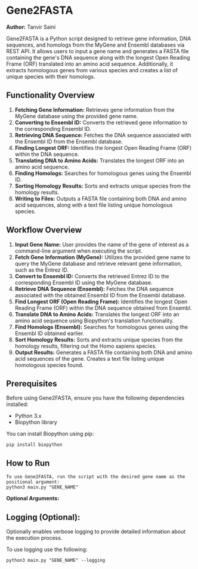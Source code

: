 # Gene2FASTA
**Author:** Tanvir Saini

Gene2FASTA is a Python script designed to retrieve gene information, DNA sequences, and homologs from the MyGene and Ensembl databases via REST API. It allows users to input a gene name and generates a FASTA file containing the gene's DNA sequence along with the longest Open Reading Frame (ORF) translated into an amino acid sequence. Additionally, it extracts homologous genes from various species and creates a list of unique species with their homologs.

## Functionality Overview

1. **Fetching Gene Information:** Retrieves gene information from the MyGene database using the provided gene name.
2. **Converting to Ensembl ID:** Converts the retrieved gene information to the corresponding Ensembl ID.
3. **Retrieving DNA Sequence:** Fetches the DNA sequence associated with the Ensembl ID from the Ensembl database.
4. **Finding Longest ORF:** Identifies the longest Open Reading Frame (ORF) within the DNA sequence.
5. **Translating DNA to Amino Acids:** Translates the longest ORF into an amino acid sequence.
6. **Finding Homologs:** Searches for homologous genes using the Ensembl ID.
7. **Sorting Homology Results:** Sorts and extracts unique species from the homology results.
8. **Writing to Files:** Outputs a FASTA file containing both DNA and amino acid sequences, along with a text file listing unique homologous species.

## Workflow Overview

1. **Input Gene Name:** User provides the name of the gene of interest as a command-line argument when executing the script.
2. **Fetch Gene Information (MyGene):** Utilizes the provided gene name to query the MyGene database and retrieve relevant gene information, such as the Entrez ID.
3. **Convert to Ensembl ID:** Converts the retrieved Entrez ID to the corresponding Ensembl ID using the MyGene database.
4. **Retrieve DNA Sequence (Ensembl):** Fetches the DNA sequence associated with the obtained Ensembl ID from the Ensembl database.
5. **Find Longest ORF (Open Reading Frame):** Identifies the longest Open Reading Frame (ORF) within the DNA sequence obtained from Ensembl.
6. **Translate DNA to Amino Acids:** Translates the longest ORF into an amino acid sequence using Biopython's translation functionality.
7. **Find Homologs (Ensembl):** Searches for homologous genes using the Ensembl ID obtained earlier.
8. **Sort Homology Results:** Sorts and extracts unique species from the homology results, filtering out the Homo sapiens species.
9. **Output Results:** Generates a FASTA file containing both DNA and amino acid sequences of the gene. Creates a text file listing unique homologous species found.

## Prerequisites
Before using Gene2FASTA, ensure you have the following dependencies installed:

- Python 3.x
- Biopython library

You can install Biopython using pip:
```
pip install biopython
```


## How to Run
```
To use Gene2FASTA, run the script with the desired gene name as the positional argument:
python3 main.py "GENE_NAME"
```


**Optional Arguments:**

## Logging (Optional):
Optionally enables verbose logging to provide detailed information about the execution process.

To use logging use the following:

```
python3 main.py "GENE_NAME" --logging
```
